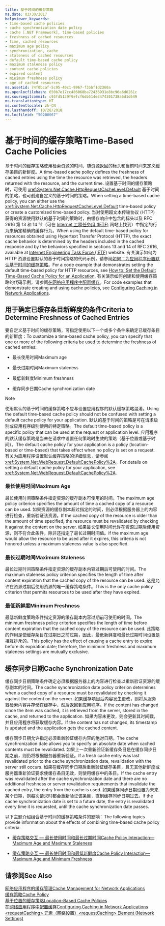 ```yaml
---
title: 基于时间的缓存策略
ms.date: 03/30/2017
helpviewer_keywords:
- time-based cache policies
- cache synchronization date policy
- cache [.NET Framework], time-based policies
- freshness of cached resources
- time, cached resources
- maximum age policy
- synchronization, cache
- staleness of cached resources
- default time-based cache policy
- maximum staleness policy
- content cache policies
- expired content
- minimum freshness policy
- age of cached resources
ms.assetid: 74f0bcaf-5c95-40c1-9967-f3bbf1d2360a
ms.openlocfilehash: 650b7e17cc486068ba72436931e8bc96a6d0261c
ms.sourcegitcommit: c93fd5139f9efcf6db514e3474301738a6d1d649
ms.translationtype: HT
ms.contentlocale: zh-CN
ms.lasthandoff: 10/28/2018
ms.locfileid: "50200067"
---
```

# <a name="time-based-cache-policies"></a><span data-ttu-id="66c58-102">基于时间的缓存策略</span><span class="sxs-lookup"><span data-stu-id="66c58-102">Time-Based Cache Policies</span></span>
<span data-ttu-id="66c58-103">基于时间的缓存策略使用检索资源的时间、随资源返回的标头和当前时间来定义缓存条目的新鲜度。</span><span class="sxs-lookup"><span data-stu-id="66c58-103">A time-based cache policy defines the freshness of cached entries using the time the resource was retrieved, the headers returned with the resource, and the current time.</span></span> <span data-ttu-id="66c58-104">设置基于时间的缓存策略时，可使用 <xref:System.Net.Cache.HttpRequestCacheLevel.Default> 基于时间的策略，也可创建自定义的基于时间的策略。</span><span class="sxs-lookup"><span data-stu-id="66c58-104">When setting a time-based cache policy, you can either use the <xref:System.Net.Cache.HttpRequestCacheLevel.Default> time-based policy or create a customized time-based policy.</span></span> <span data-ttu-id="66c58-105">当对使用超文本传输协议 (HTTP) 获得的资源使用默认的基于时间的策略时，由缓存响应中包含的标头以及 RFC 2616 第 13 和 14 节（可在 [Internet 工程任务组 (IETF)](https://www.ietf.org/) 网站上找到）中指定的行为来确定精确的缓存行为。</span><span class="sxs-lookup"><span data-stu-id="66c58-105">When using the default time-based policy for resources obtained using Hypertext Transfer Protocol (HTTP), the exact cache behavior is determined by the headers included in the cached response and by the behaviors specified in sections 13 and 14 of RFC 2616, available at [Internet Engineering Task Force (IETF)](https://www.ietf.org/) website.</span></span> <span data-ttu-id="66c58-106">有关演示如何为 HTTP 资源设置默认的基于时间策略的代码示例，请参阅[如何：为应用程序设置默认基于时间的缓存策略](../../../docs/framework/network-programming/how-to-set-the-default-time-based-cache-policy-for-an-application.md)。</span><span class="sxs-lookup"><span data-stu-id="66c58-106">For a code example that demonstrates setting the default time-based policy for HTTP resources, see [How to: Set the Default Time-Based Cache Policy for an Application](../../../docs/framework/network-programming/how-to-set-the-default-time-based-cache-policy-for-an-application.md).</span></span> <span data-ttu-id="66c58-107">有关演示如何创建和使用缓存策略的代码示例，请参阅[在网络应用程序中配置缓存](../../../docs/framework/network-programming/configuring-caching-in-network-applications.md)。</span><span class="sxs-lookup"><span data-stu-id="66c58-107">For code examples that demonstrate creating and using cache policies, see [Configuring Caching in Network Applications](../../../docs/framework/network-programming/configuring-caching-in-network-applications.md).</span></span>  
  
## <a name="criteria-to-determine-freshness-of-cached-entries"></a><span data-ttu-id="66c58-108">用于确定已缓存条目新鲜度的条件</span><span class="sxs-lookup"><span data-stu-id="66c58-108">Criteria to Determine Freshness of Cached Entries</span></span>  
 <span data-ttu-id="66c58-109">要自定义基于时间的缓存策略，可指定使用以下一个或多个条件来确定已缓存条目的新鲜度：</span><span class="sxs-lookup"><span data-stu-id="66c58-109">To customize a time-based cache policy, you can specify that one or more of the following criteria be used to determine the freshness of cached entries:</span></span>  
  
-   <span data-ttu-id="66c58-110">最长使用时间</span><span class="sxs-lookup"><span data-stu-id="66c58-110">Maximum age</span></span>  
  
-   <span data-ttu-id="66c58-111">最长过期时间</span><span class="sxs-lookup"><span data-stu-id="66c58-111">Maximum staleness</span></span>  
  
-   <span data-ttu-id="66c58-112">最低新鲜度</span><span class="sxs-lookup"><span data-stu-id="66c58-112">Minimum freshness</span></span>  
  
-   <span data-ttu-id="66c58-113">缓存同步日期</span><span class="sxs-lookup"><span data-stu-id="66c58-113">Cache synchronization date</span></span>  
  
> [!NOTE]
>  <span data-ttu-id="66c58-114">使用默认的基于时间的缓存策略不应与设置应用程序的默认缓存策略混淆。</span><span class="sxs-lookup"><span data-stu-id="66c58-114">Using the default time-based cache policy should not be confused with setting a default cache policy for your application.</span></span> <span data-ttu-id="66c58-115">默认的基于时间的策略是可在请求级别或应用程序级别使用的特定策略。</span><span class="sxs-lookup"><span data-stu-id="66c58-115">The default time-based policy is a specific policy that can be used at the request or application level.</span></span> <span data-ttu-id="66c58-116">应用程序的默认缓存策略是当未在请求中设置任何策略时生效的策略（基于位置或基于时间）。</span><span class="sxs-lookup"><span data-stu-id="66c58-116">The default cache policy for your application is a policy (location-based or time-based) that takes effect when no policy is set on a request.</span></span> <span data-ttu-id="66c58-117">有关为应用程序设置默认缓存策略的详细信息，请参阅 <xref:System.Net.WebRequest.DefaultCachePolicy%2A>。</span><span class="sxs-lookup"><span data-stu-id="66c58-117">For details on setting a default cache policy for your application, see <xref:System.Net.WebRequest.DefaultCachePolicy%2A>.</span></span>  
  
### <a name="maximum-age"></a><span data-ttu-id="66c58-118">最长使用时间</span><span class="sxs-lookup"><span data-stu-id="66c58-118">Maximum Age</span></span>  
 <span data-ttu-id="66c58-119">最长使用时间策略条件指定资源的缓存副本可使用的时间。</span><span class="sxs-lookup"><span data-stu-id="66c58-119">The maximum age policy criterion specifies the amount of time a cached copy of a resource can be used.</span></span> <span data-ttu-id="66c58-120">如果资源的缓存副本超过指定的时间，则必须根据服务器上的内容进行检查，重新验证该资源。</span><span class="sxs-lookup"><span data-stu-id="66c58-120">If the cached copy of the resource is older than the amount of time specified, the resource must be revalidated by checking it against the content on the server.</span></span> <span data-ttu-id="66c58-121">如果最长使用时间允许在资源过期后使用资源，则不符合此条件，除非还指定了最长过期时间值。</span><span class="sxs-lookup"><span data-stu-id="66c58-121">If the maximum age would allow the resource to be used after it expires, this criteria is not honored unless a maximum staleness value is also specified.</span></span>  
  
### <a name="maximum-staleness"></a><span data-ttu-id="66c58-122">最长过期时间</span><span class="sxs-lookup"><span data-stu-id="66c58-122">Maximum Staleness</span></span>  
 <span data-ttu-id="66c58-123">最长过期时间策略条件指定资源的缓存副本内容过期后可使用的时间。</span><span class="sxs-lookup"><span data-stu-id="66c58-123">The maximum staleness policy criterion specifies the length of time after content expiration that the cached copy of the resource can be used.</span></span> <span data-ttu-id="66c58-124">这是允许在资源过期后使用资源的唯一缓存策略条件。</span><span class="sxs-lookup"><span data-stu-id="66c58-124">This is the only cache policy criterion that permits resources to be used after they have expired.</span></span>  
  
### <a name="minimum-freshness"></a><span data-ttu-id="66c58-125">最低新鲜度</span><span class="sxs-lookup"><span data-stu-id="66c58-125">Minimum Freshness</span></span>  
 <span data-ttu-id="66c58-126">最低新鲜度策略条件指定资源的缓存副本内容过期前可使用的时间。</span><span class="sxs-lookup"><span data-stu-id="66c58-126">The minimum freshness policy criterion specifies the length of time before content expiration that the cached copy of the resource can be used.</span></span> <span data-ttu-id="66c58-127">此策略的作用是使缓存条目在过期日之前过期，因此，最低新鲜度和最长过期时间设置是相互排斥的。</span><span class="sxs-lookup"><span data-stu-id="66c58-127">This policy has the effect of causing a cache entry to expire before its expiration date; therefore, the minimum freshness and maximum staleness settings are mutually exclusive.</span></span>  
  
## <a name="cache-synchronization-date"></a><span data-ttu-id="66c58-128">缓存同步日期</span><span class="sxs-lookup"><span data-stu-id="66c58-128">Cache Synchronization Date</span></span>  
 <span data-ttu-id="66c58-129">缓存同步日期策略条件确定必须根据服务器上的内容进行检查以重新验证资源的缓存副本的时间。</span><span class="sxs-lookup"><span data-stu-id="66c58-129">The cache synchronization date policy criterion determines when a cached copy of a resource must be revalidated by checking it against the content on the server.</span></span> <span data-ttu-id="66c58-130">如果缓存项目后内容发生更改，则将从服务器检索内容并存储在缓存中，然后返回到应用程序。</span><span class="sxs-lookup"><span data-stu-id="66c58-130">If the content has changed since the item was cached, it is retrieved from the server, stored in the cache, and returned to the application.</span></span> <span data-ttu-id="66c58-131">如果内容未更改，则会更新其时间戳，并且应用程序将获取缓存内容。</span><span class="sxs-lookup"><span data-stu-id="66c58-131">If the content has not changed, its timestamp is updated and the application gets the cached content.</span></span>  
  
 <span data-ttu-id="66c58-132">缓存同步日期允许指定必须重新验证缓存内容的绝对日期。</span><span class="sxs-lookup"><span data-stu-id="66c58-132">The cache synchronization date allows you to specify an absolute date when cached contents must be revalidated.</span></span> <span data-ttu-id="66c58-133">如果上一次重新验证新缓存条目是在缓存同步日期之前，则仍将根据服务器重新验证。</span><span class="sxs-lookup"><span data-stu-id="66c58-133">If a fresh cache entry was last revalidated prior to the cache synchronization date, revalidation with the server still occurs.</span></span> <span data-ttu-id="66c58-134">如果在缓存同步日期后重新验证缓存条目，且无其他新鲜度或服务器重新验证要求使缓存条目无效，则使用缓存中的条目。</span><span class="sxs-lookup"><span data-stu-id="66c58-134">If the cache entry was revalidated after the cache synchronization date and there are no additional freshness or server revalidation requirements that invalidate the cached entry, the entry from the cache is used.</span></span> <span data-ttu-id="66c58-135">如果缓存同步日期设置为未来某个日期，则每次请求时都会重新验证该条目，直到缓存同步日期过去。</span><span class="sxs-lookup"><span data-stu-id="66c58-135">If the cache synchronization date is set to a future date, the entry is revalidated every time it is requested, until the cache synchronization date passes.</span></span>  
  
 <span data-ttu-id="66c58-136">以下主题介绍组合基于时间的缓存策略条件的影响：</span><span class="sxs-lookup"><span data-stu-id="66c58-136">The following topics provide information about the effects of combining time-based cache policy criteria:</span></span>  
  
-   [<span data-ttu-id="66c58-137">缓存策略交互 — 最长使用时间和最长过期时间</span><span class="sxs-lookup"><span data-stu-id="66c58-137">Cache Policy Interaction—Maximum Age and Maximum Staleness</span></span>](../../../docs/framework/network-programming/cache-policy-interaction-maximum-age-and-maximum-staleness.md)  
  
-   [<span data-ttu-id="66c58-138">缓存策略交互 — 最长使用时间和最低新鲜度</span><span class="sxs-lookup"><span data-stu-id="66c58-138">Cache Policy Interaction—Maximum Age and Minimum Freshness</span></span>](../../../docs/framework/network-programming/cache-policy-interaction-maximum-age-and-minimum-freshness.md)  
  
## <a name="see-also"></a><span data-ttu-id="66c58-139">请参阅</span><span class="sxs-lookup"><span data-stu-id="66c58-139">See Also</span></span>  
 [<span data-ttu-id="66c58-140">网络应用程序的缓存管理</span><span class="sxs-lookup"><span data-stu-id="66c58-140">Cache Management for Network Applications</span></span>](../../../docs/framework/network-programming/cache-management-for-network-applications.md)  
 [<span data-ttu-id="66c58-141">缓存策略</span><span class="sxs-lookup"><span data-stu-id="66c58-141">Cache Policy</span></span>](../../../docs/framework/network-programming/cache-policy.md)  
 [<span data-ttu-id="66c58-142">基于位置的缓存策略</span><span class="sxs-lookup"><span data-stu-id="66c58-142">Location-Based Cache Policies</span></span>](../../../docs/framework/network-programming/location-based-cache-policies.md)  
 [<span data-ttu-id="66c58-143">在网络应用程序中配置缓存</span><span class="sxs-lookup"><span data-stu-id="66c58-143">Configuring Caching in Network Applications</span></span>](../../../docs/framework/network-programming/configuring-caching-in-network-applications.md)  
 [<span data-ttu-id="66c58-144">\<requestCaching> 元素（网络设置）</span><span class="sxs-lookup"><span data-stu-id="66c58-144">\<requestCaching> Element (Network Settings)</span></span>](../../../docs/framework/configure-apps/file-schema/network/requestcaching-element-network-settings.md)
